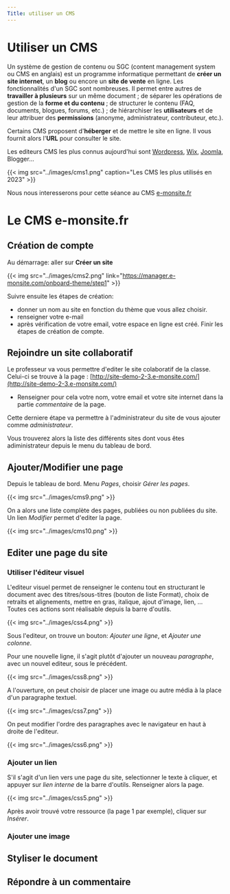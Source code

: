 ```yaml
---
Title: utiliser un CMS
---
```


# Utiliser un CMS
Un système de gestion de contenu ou SGC (content management system ou CMS en anglais) est un programme informatique permettant de **créer un site internet**, un **blog** ou encore un **site de vente** en ligne. Les fonctionnalités d'un SGC sont nombreuses. Il permet entre autres de **travailler à plusieurs** sur un même document ; de séparer les opérations de gestion de la **forme et du contenu** ; de structurer le contenu (FAQ, documents, blogues, forums, etc.) ; de hiérarchiser les **utilisateurs** et de leur attribuer des **permissions** (anonyme, administrateur, contributeur, etc.).

Certains CMS proposent d'**héberger** et de mettre le site en ligne. Il vous fournit alors l'**URL** pour consulter le site.

Les editeurs CMS les plus connus aujourd'hui sont [Wordpress](https://fr.wordpress.org/), [Wix](https://fr.wix.com/), [Joomla](https://www.joomla.fr/), Blogger...

{{< img src="../images/cms1.png" caption="Les CMS les plus utilisés en 2023" >}}

Nous nous interesserons pour cette séance au CMS [e-monsite.fr](https://www.e-monsite.com)

# Le CMS e-monsite.fr
## Création de compte
Au démarrage: aller sur **Créer un site**

{{< img src="../images/cms2.png" link="https://manager.e-monsite.com/onboard-theme/step1" >}}

Suivre ensuite les étapes de création:

* donner un nom au site en fonction du thème que vous allez choisir.
* renseigner votre e-mail
* après vérification de votre email, votre espace en ligne est créé. Finir les étapes de création de compte.

## Rejoindre un site collaboratif
Le professeur va vous permettre d'editer le site colaboratif de la classe. Celui-ci se trouve à la page : [http://site-demo-2-3.e-monsite.com/](http://site-demo-2-3.e-monsite.com/)

* Renseigner pour cela votre nom, votre email et votre site internet dans la partie *commentaire* de la page.

Cette derniere étape va permettre à l'administrateur du site de vous ajouter comme *administrateur*.

Vous trouverez alors la liste des différents sites dont vous êtes adiministrateur depuis le menu du tableau de bord.

## Ajouter/Modifier une page
Depuis le tableau de bord. Menu *Pages*, choisir *Gérer les pages*.

{{< img src="../images/cms9.png" >}}

On a alors une liste complète des pages, publiées ou non publiées du site. Un lien *Modifier* permet d'editer la page.

{{< img src="../images/cms10.png" >}}

## Editer une page du site
### Utiliser l'éditeur visuel
L'editeur visuel permet de renseigner le contenu tout en structurant le document avec des titres/sous-titres (bouton de liste Format), choix de retraits et alignements, mettre en gras, italique, ajout d'image, lien, ... Toutes ces actions sont réalisable depuis la barre d'outils.

{{< img src="../images/css4.png" >}}

Sous l'editeur, on trouve un bouton: *Ajouter une ligne*, et *Ajouter une colonne*. 

Pour une nouvelle ligne, il s'agit plutôt d'ajouter un nouveau *paragraphe*, avec un nouvel editeur, sous le précédent.

{{< img src="../images/css8.png" >}}

A l'ouverture, on peut choisir de placer une image ou autre média à la place d'un paragraphe textuel.

{{< img src="../images/css7.png" >}}

On peut modifier l'ordre des paragraphes avec le navigateur en haut à droite de l'editeur.

{{< img src="../images/css6.png" >}}



### Ajouter un lien
S'il s'agit d'un lien vers une page du site, selectionner le texte à cliquer, et appuyer sur *lien interne* de la barre d'outils. Renseigner alors la page.

{{< img src="../images/css5.png" >}}

Après avoir trouvé votre ressource (la page 1 par exemple), cliquer sur *Insérer*.

### Ajouter une image



## Styliser le document

## Répondre à un commentaire






